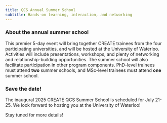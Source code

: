 ```yaml
---
title: QCS Annual Summer School
subtitle: Hands-on learning, interaction, and networking
---
```


### About the annual summer school

This premier 5-day event will bring together CREATE trainees from the four
participating universities, and will be hosted at the University of Waterloo. Activities will include
presentations, workshops, and plenty of networking and relationship-building opportunities. The
summer school will also facilitate participation in other program components. PhD-level trainees
must attend **two** summer schools, and MSc-level trainees must attend **one** summer school.

### Save the date!
The inaugural 2025 CREATE QCS Summer School is scheduled for July 21-25. We look forward to hosting you 
at the University of Waterloo!

Stay tuned for more details!
